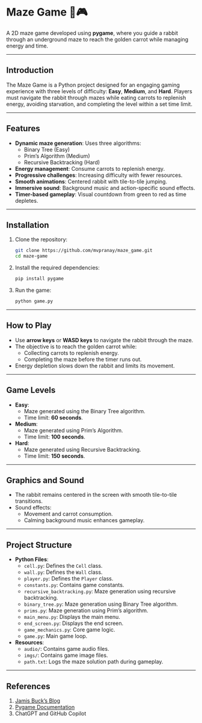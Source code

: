 # Maze Game 🐇🎮

A 2D maze game developed using **pygame**, where you guide a rabbit through an underground maze to reach the golden carrot while managing energy and time.

---

## Introduction
The Maze Game is a Python project designed for an engaging gaming experience with three levels of difficulty: **Easy**, **Medium**, and **Hard**. Players must navigate the rabbit through mazes while eating carrots to replenish energy, avoiding starvation, and completing the level within a set time limit.

---

## Features
- **Dynamic maze generation**: Uses three algorithms:
  - Binary Tree (Easy)
  - Prim’s Algorithm (Medium)
  - Recursive Backtracking (Hard)
- **Energy management**: Consume carrots to replenish energy.
- **Progressive challenges**: Increasing difficulty with fewer resources.
- **Smooth animations**: Centered rabbit with tile-to-tile jumping.
- **Immersive sound**: Background music and action-specific sound effects.
- **Timer-based gameplay**: Visual countdown from green to red as time depletes.

---

## Installation
1. Clone the repository:
   ```bash
   git clone https://github.com/mvpranay/maze_game.git
   cd maze-game
   ```
2. Install the required dependencies:
   ```bash
   pip install pygame
   ```
3. Run the game:
   ```bash
   python game.py
   ```

---

## How to Play
- Use **arrow keys** or **WASD keys** to navigate the rabbit through the maze.
- The objective is to reach the golden carrot while:
  - Collecting carrots to replenish energy.
  - Completing the maze before the timer runs out.
- Energy depletion slows down the rabbit and limits its movement.

---

## Game Levels
- **Easy**: 
  - Maze generated using the Binary Tree algorithm.
  - Time limit: **60 seconds**.
- **Medium**: 
  - Maze generated using Prim’s Algorithm.
  - Time limit: **100 seconds**.
- **Hard**: 
  - Maze generated using Recursive Backtracking.
  - Time limit: **150 seconds**.

---

## Graphics and Sound
- The rabbit remains centered in the screen with smooth tile-to-tile transitions.
- Sound effects:
  - Movement and carrot consumption.
  - Calming background music enhances gameplay.

---

## Project Structure
- **Python Files**:
  - `cell.py`: Defines the `Cell` class.
  - `wall.py`: Defines the `Wall` class.
  - `player.py`: Defines the `Player` class.
  - `constants.py`: Contains game constants.
  - `recursive_backtracking.py`: Maze generation using recursive backtracking.
  - `binary_tree.py`: Maze generation using Binary Tree algorithm.
  - `prims.py`: Maze generation using Prim’s algorithm.
  - `main_menu.py`: Displays the main menu.
  - `end_screen.py`: Displays the end screen.
  - `game_mechanics.py`: Core game logic.
  - `game.py`: Main game loop.
- **Resources**:
  - `audio/`: Contains game audio files.
  - `imgs/`: Contains game image files.
  - `path.txt`: Logs the maze solution path during gameplay.

---

## References
1. [Jamis Buck’s Blog](https://weblog.jamisbuck.org/2011/2/7/maze-generation-algorithm-recap)
2. [Pygame Documentation](https://www.pygame.org/docs/)
3. ChatGPT and GitHub Copilot
